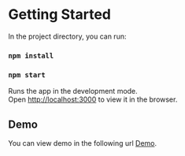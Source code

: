 # Getting Started

In the project directory, you can run:
### `npm install`
### `npm start`

Runs the app in the development mode.\
Open [http://localhost:3000](http://localhost:3000) to view it in the browser.

## Demo
You can view demo in the following url [Demo](https://todo-tasks-react.herokuapp.com/).

